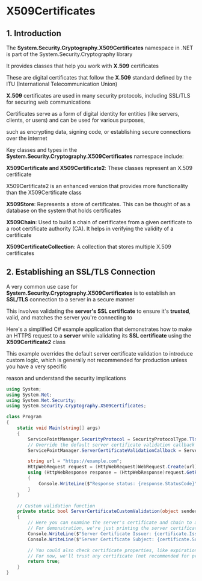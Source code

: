 # X509Certificates

## 1. Introduction

The **System.Security.Cryptography.X509Certificates** namespace in .NET is part of the System.Security.Cryptography library

It provides classes that help you work with **X.509** certificates

These are digital certificates that follow the **X.509** standard defined by the ITU (International Telecommunication Union)

**X.509** certificates are used in many security protocols, including SSL/TLS for securing web communications

Certificates serve as a form of digital identity for entities (like servers, clients, or users) and can be used for various purposes, 

such as encrypting data, signing code, or establishing secure connections over the internet

Key classes and types in the **System.Security.Cryptography.X509Certificates** namespace include:

**X509Certificate and X509Certificate2**: These classes represent an X.509 certificate

X509Certificate2 is an enhanced version that provides more functionality than the X509Certificate class

**X509Store**: Represents a store of certificates. This can be thought of as a database on the system that holds certificates

**X509Chain**: Used to build a chain of certificates from a given certificate to a root certificate authority (CA). It helps in verifying the validity of a certificate

**X509CertificateCollection**: A collection that stores multiple X.509 certificates

## 2. Establishing an SSL/TLS Connection

A very common use case for **System.Security.Cryptography.X509Certificates** is to establish an **SSL/TLS** connection to a server in a secure manner

This involves validating the **server's SSL certificate** to ensure it's **trusted**, valid, and matches the server you're connecting to

Here's a simplified C# example application that demonstrates how to make an HTTPS request to a **server** while validating its **SSL certificate** using the **X509Certificate2** class

This example overrides the default server certificate validation to introduce custom logic, which is generally not recommended for production unless you have a very specific

reason and understand the security implications

```csharp
using System;
using System.Net;
using System.Net.Security;
using System.Security.Cryptography.X509Certificates;

class Program
{
    static void Main(string[] args)
    {
        ServicePointManager.SecurityProtocol = SecurityProtocolType.Tls12;
        // Override the default server certificate validation callback
        ServicePointManager.ServerCertificateValidationCallback = ServerCertificateCustomValidation;

        string url = "https://example.com";
        HttpWebRequest request = (HttpWebRequest)WebRequest.Create(url);
        using (HttpWebResponse response = (HttpWebResponse)request.GetResponse())
        {
            Console.WriteLine($"Response status: {response.StatusCode}");
        }
    }

    // Custom validation function
    private static bool ServerCertificateCustomValidation(object sender, X509Certificate certificate, X509Chain chain, SslPolicyErrors sslPolicyErrors)
    {
        // Here you can examine the server's certificate and chain to apply custom logic
        // For demonstration, we're just printing the server certificate details
        Console.WriteLine($"Server Certificate Issuer: {certificate.Issuer}");
        Console.WriteLine($"Server Certificate Subject: {certificate.Subject}");

        // You could also check certificate properties, like expiration, issuer name, etc.
        // For now, we'll trust any certificate (not recommended for production!)
        return true;
    }
}
```


